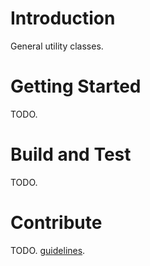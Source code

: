 # Introduction
General utility classes.

# Getting Started
TODO.

# Build and Test
TODO. 

# Contribute
TODO. 
[guidelines](https://www.visualstudio.com/en-us/docs/git/create-a-readme).
